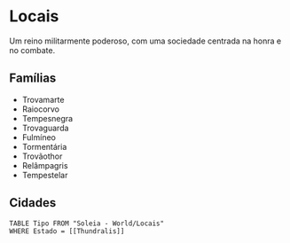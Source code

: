 # Locais

Um reino militarmente poderoso, com uma sociedade centrada na honra e no combate.

## Famílias
- Trovamarte
- Raiocorvo
- Tempesnegra
- Trovaguarda
- Fulmíneo
- Tormentária
- Trovãothor
- Relâmpagris
- Tempestelar

## Cidades
```dataview 
TABLE Tipo FROM "Soleia - World/Locais"
WHERE Estado = [[Thundralis]]
```

